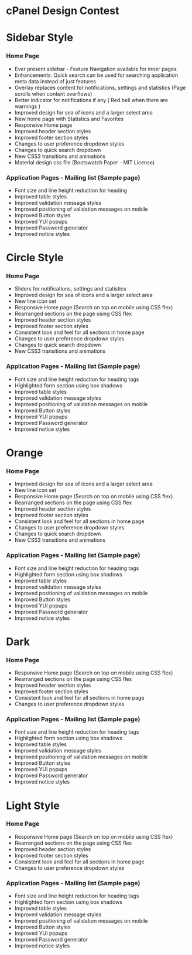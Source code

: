 # cPanel Design Contest

# Sidebar Style

### Home Page
  - Ever present sidebar - Feature Navigation available for inner pages.
  - Enhancements: Quick search can be used for searching application meta data instead of just features
  - Overlay replaces content for notifications, settings and statistics (Page scrolls when content overflows)
  - Better indicator for notifications if any ( Red bell when there are warnings )
  - Improved design for sea of icons and a larger select area
  - New home page with Statistics and Favorites
  - Responsive Home page
  - Improved header section styles
  - Improved footer section styles
  - Changes to user preference dropdown styles
  - Changes to quick search dropdown
  - New CSS3 transitions and animations
  - Material design css file (Bootswatch Paper - MIT License)

### Application Pages - Mailing list (Sample page)
  - Font size and line height reduction for heading
  - Improved table styles
  - Improved validation message styles
  - Improved positioning of validation messages on mobile
  - Improved Button styles
  - Improved YUI popups
  - Improved Password generator
  - Improved notice styles

# Circle Style

### Home Page
  - Sliders for notifications, settings and statistics
  - Improved design for sea of icons and a larger select area
  - New line icon set
  - Responsive Home page (Search on top on mobile using CSS flex)
  - Rearranged sections on the page using CSS flex
  - Improved header section styles
  - Improved footer section styles
  - Consistent look and feel for all sections in home page
  - Changes to user preference dropdown styles
  - Changes to quick search dropdown
  - New CSS3 transitions and animations

### Application Pages - Mailing list (Sample page)
  - Font size and line height reduction for heading tags
  - Highlighted form section using box shadows
  - Improved table styles
  - Improved validation message styles
  - Improved positioning of validation messages on mobile
  - Improved Button styles
  - Improved YUI popups
  - Improved Password generator
  - Improved notice styles

# Orange

### Home Page
  - Improved design for sea of icons and a larger select area
  - New line icon set
  - Responsive Home page (Search on top on mobile using CSS flex)
  - Rearranged sections on the page using CSS flex
  - Improved header section styles
  - Improved footer section styles
  - Consistent look and feel for all sections in home page
  - Changes to user preference dropdown styles
  - Changes to quick search dropdown
  - New CSS3 transitions and animations

### Application Pages - Mailing list (Sample page)
  - Font size and line height reduction for heading tags
  - Highlighted form section using box shadows
  - Improved table styles
  - Improved validation message styles
  - Improved positioning of validation messages on mobile
  - Improved Button styles
  - Improved YUI popups
  - Improved Password generator
  - Improved notice styles
  
# Dark

### Home Page
  - Responsive Home page (Search on top on mobile using CSS flex)
  - Rearranged sections on the page using CSS flex
  - Improved header section styles
  - Improved footer section styles
  - Consistent look and feel for all sections in home page
  - Changes to user preference dropdown styles

### Application Pages - Mailing list (Sample page)
  - Font size and line height reduction for heading tags
  - Highlighted form section using box shadows
  - Improved table styles
  - Improved validation message styles
  - Improved positioning of validation messages on mobile
  - Improved Button styles
  - Improved YUI popups
  - Improved Password generator
  - Improved notice styles

# Light Style

### Home Page
  - Responsive Home page (Search on top on mobile using CSS flex)
  - Rearranged sections on the page using CSS flex
  - Improved header section styles
  - Improved footer section styles
  - Consistent look and feel for all sections in home page
  - Changes to user preference dropdown styles

### Application Pages - Mailing list (Sample page)
  - Font size and line height reduction for heading tags
  - Highlighted form section using box shadows
  - Improved table styles
  - Improved validation message styles
  - Improved positioning of validation messages on mobile
  - Improved Button styles
  - Improved YUI popups
  - Improved Password generator
  - Improved notice styles


